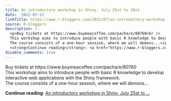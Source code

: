 ```yaml
---
title: An introductory workshop in Shiny, July 25st to 28st
date: '2022-07-21'
linkTitle: https://www.r-bloggers.com/2022/07/an-introductory-workshop-in-shiny-july-25st-to-28st/
source: R-bloggers
description: |-
  <p>Buy tickets at https://www.buymeacoffee.com/pacha/e/80760<br />
  This workshop aims to introduce people with basic R knowledge to develop interactive web applications with the Shiny framework.<br />
  The course consists of a one-hour session, where we will demons...</p>
  <strong>Continue reading</strong>: <a href="https://www.r-bloggers.com/2022/07/an-introductory-workshop-in-shiny-july-25st-to-28st/">An introductory workshop in Shiny, July 25st to ...
disable_comments: true
---
```

<p>Buy tickets at https://www.buymeacoffee.com/pacha/e/80760<br />
This workshop aims to introduce people with basic R knowledge to develop interactive web applications with the Shiny framework.<br />
The course consists of a one-hour session, where we will demons...</p>
<strong>Continue reading</strong>: <a href="https://www.r-bloggers.com/2022/07/an-introductory-workshop-in-shiny-july-25st-to-28st/">An introductory workshop in Shiny, July 25st to ...